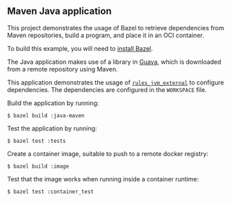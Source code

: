 Maven Java application
----------------------

This project demonstrates the usage of Bazel to retrieve dependencies from Maven
repositories, build a program, and place it in an OCI container.

To build this example, you will need to [install
Bazel](http://bazel.io/docs/install.html).

The Java application makes use of a library in
[Guava](https://github.com/google/guava), which is downloaded from a remote
repository using Maven.

This application demonstrates the usage of
[`rules_jvm_external`](https://github.com/bazelbuild/rules_jvm_external/) to
configure dependencies. The dependencies are configured in the `WORKSPACE` file.

Build the application by running:

```
$ bazel build :java-maven
```

Test the application by running:

```
$ bazel test :tests
```

Create a container image, suitable to push to a remote docker registry:

```
$ bazel build :image
```

Test that the image works when running inside a container runtime:

```
$ bazel test :container_test
```
